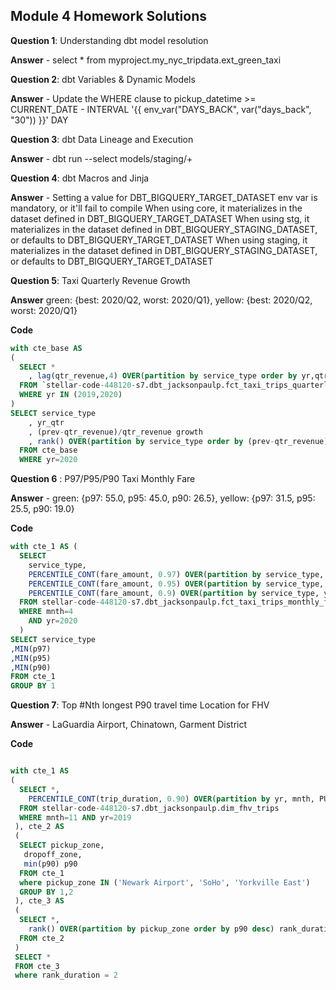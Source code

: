 ## Module 4 Homework Solutions

**Question 1**: Understanding dbt model resolution

**Answer** - select * from myproject.my_nyc_tripdata.ext_green_taxi


**Question 2**: dbt Variables & Dynamic Models

**Answer** - Update the WHERE clause to pickup_datetime >= CURRENT_DATE - INTERVAL '{{ env_var("DAYS_BACK", var("days_back", "30")) }}' DAY

**Question 3**: dbt Data Lineage and Execution

**Answer** - dbt run --select models/staging/+

**Question 4**: dbt Macros and Jinja

**Answer** - 
    Setting a value for DBT_BIGQUERY_TARGET_DATASET env var is mandatory, or it'll fail to compile
    When using core, it materializes in the dataset defined in DBT_BIGQUERY_TARGET_DATASET
    When using stg, it materializes in the dataset defined in DBT_BIGQUERY_STAGING_DATASET, or defaults to DBT_BIGQUERY_TARGET_DATASET
    When using staging, it materializes in the dataset defined in DBT_BIGQUERY_STAGING_DATASET, or defaults to DBT_BIGQUERY_TARGET_DATASET

**Question 5**: Taxi Quarterly Revenue Growth

**Answer** 
green: {best: 2020/Q2, worst: 2020/Q1}, yellow: {best: 2020/Q2, worst: 2020/Q1}

**Code** 

```sql
with cte_base AS
(
  SELECT *
    , lag(qtr_revenue,4) OVER(partition by service_type order by yr,qtr) prev
  FROM `stellar-code-448120-s7.dbt_jacksonpaulp.fct_taxi_trips_quarterly_revenue` 
  WHERE yr IN (2019,2020)
)
SELECT service_type
    , yr_qtr
    , (prev-qtr_revenue)/qtr_revenue growth
    , rank() OVER(partition by service_type order by (prev-qtr_revenue)/qtr_revenue desc)
  FROM cte_base
  WHERE yr=2020
```

**Question 6** : P97/P95/P90 Taxi Monthly Fare

**Answer** - green: {p97: 55.0, p95: 45.0, p90: 26.5}, yellow: {p97: 31.5, p95: 25.5, p90: 19.0}

**Code**

```sql
with cte_1 AS (
  SELECT 
    service_type,
    PERCENTILE_CONT(fare_amount, 0.97) OVER(partition by service_type, yr, mnth) AS p97,
    PERCENTILE_CONT(fare_amount, 0.95) OVER(partition by service_type, yr, mnth) AS p95,
    PERCENTILE_CONT(fare_amount, 0.9) OVER(partition by service_type, yr, mnth) AS p90,
  FROM stellar-code-448120-s7.dbt_jacksonpaulp.fct_taxi_trips_monthly_fare_p95
  WHERE mnth=4 
    AND yr=2020
  )
SELECT service_type
,MIN(p97)
,MIN(p95)
,MIN(p90)
FROM cte_1
GROUP BY 1
```
**Question 7**: Top #Nth longest P90 travel time Location for FHV

**Answer** - LaGuardia Airport, Chinatown, Garment District

**Code**

```sql

with cte_1 AS 
( 
  SELECT *,
    PERCENTILE_CONT(trip_duration, 0.90) OVER(partition by yr, mnth, PUlocationID, DOlocationID) AS p90
  FROM stellar-code-448120-s7.dbt_jacksonpaulp.dim_fhv_trips 
  WHERE mnth=11 AND yr=2019 
 ), cte_2 AS
 ( 
  SELECT pickup_zone, 
   dropoff_zone, 
   min(p90) p90
  FROM cte_1 
  where pickup_zone IN ('Newark Airport', 'SoHo', 'Yorkville East')
  GROUP BY 1,2
 ), cte_3 AS
 (
  SELECT *, 
    rank() OVER(partition by pickup_zone order by p90 desc) rank_duration
  FROM cte_2
 )
 SELECT * 
 FROM cte_3 
 where rank_duration = 2
```